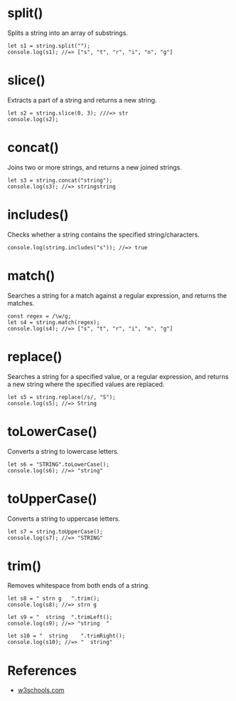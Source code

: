 # split()

Splits a string into an array of substrings.

```JS
let s1 = string.split("");
console.log(s1); //=> ["s", "t", "r", "i", "n", "g"]
```

# slice()

Extracts a part of a string and returns a new string.

```JS
let s2 = string.slice(0, 3); ///=> str
console.log(s2);
```

# concat()

Joins two or more strings, and returns a new joined strings.

```JS
let s3 = string.concat("string");
console.log(s3); //=> stringstring
```

# includes()

Checks whether a string contains the specified string/characters.

```JS
console.log(string.includes("s")); //=> true
```

# match()

Searches a string for a match against a regular expression, and returns the matches.

```JS
const regex = /\w/g;
let s4 = string.match(regex);
console.log(s4); //=> ["s", "t", "r", "i", "n", "g"]
```

# replace()

Searches a string for a specified value, or a regular expression, and returns a new string where the specified values are replaced.

```JS
let s5 = string.replace(/s/, "S");
console.log(s5); //=> String
```

# toLowerCase()

Converts a string to lowercase letters.

```JS
let s6 = "STRING".toLowerCase();
console.log(s6); //=> "string"
```

# toUpperCase()

Converts a string to uppercase letters.

```JS
let s7 = string.toUpperCase();
console.log(s7); //=> "STRING"
```

# trim()

Removes whitespace from both ends of a string.

```JS
let s8 = " strn g   ".trim();
console.log(s8); //=> strn g

let s9 = "  string  ".trimLeft();
console.log(s9); //=> "string  "

let s10 = "  string    ".trimRight();
console.log(s10); //=> "  string"

```

# References

- [w3schools.com](https://www.w3schools.com/jsref/jsref_obj_string.asp)
